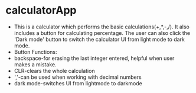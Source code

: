 # calculatorApp
 * This is a calculator which performs the basic calculations(+,*,-,/). It also includes a button for calculating percentage. The user can also click the 'Dark mode' button to switch the calculator UI from light mode to dark mode.
 * Button Functions:
 * backspace-for erasing the last integer entered, helpful when user makes a mistake.
 * CLR-clears the whole calculation
 * ','-can be used when working with decimal numbers
 * dark mode-switches UI from lightmode to darkmode
